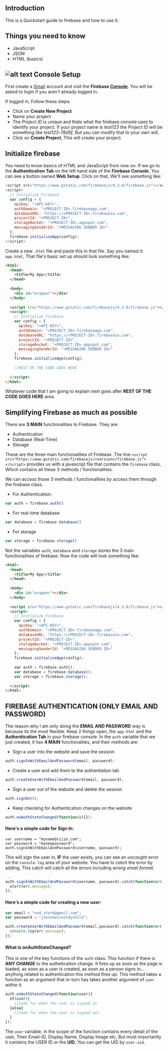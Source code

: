 ## Introduction

This is a Quickstart guide to firebase and how to use it. 

## Things you need to know

* JavaScript
* JSON
* HTML (basics)

## ![alt text](https://www.gstatic.com/mobilesdk/160503_mobilesdk/logo/2x/firebase_28dp.png) Console Setup

First create a [Gmail](https://gmail.com/) account and visit the **Firebase [Console](https://console.firebase.google.com)**. You will be asked to login if you aren't already logged in.

If logged in, Follow these steps: 
* Click on **Create New Project**
* Name your project 
* The *Project ID* is unique and thats what the firebase console uses to identify your project. If your project name is *test123* the *Project ID* will be something like *test123-78d5f*, But you can modify that to your own will. 
* Click on **Create Project**, This will create your project. 

## Initialize firebase 

You need to know basics of HTML and JavaScript from now on. If we go to the **Authentication Tab** on the left hand side of the **Firebase Console**, You can see a button named **Web Setup**. Click on that, We'll see something like: 

```javascript
<script src="https://www.gstatic.com/firebasejs/4.3.0/firebase.js"></script>
<script>
  // Initialize Firebase
  var config = {
    apiKey: "<API-KEY>",
    authDomain: "<PROJECT-ID>.firebaseapp.com",
    databaseURL: "https://<PROJECT-ID>.firebaseio.com",
    projectId: "<PROJECT-ID>",
    storageBucket: "<PROJECT-ID>.appspot.com",
    messagingSenderId: "<MESSAGING SENDER ID>"
  };
  firebase.initializeApp(config);
</script>
```

Create a new `.html` file and paste this in that file. Say you named it: `app.html`, That file's basic set up should look something like: 

```html 
<html>
  <head>
    <title>My App</title>
  </head>
  
  <body>
    <div id="wrapper"></div>
  </body>
  
  <script src="https://www.gstatic.com/firebasejs/4.3.0/firebase.js"></script>
  <script>
    // Initialize Firebase
    var config = {
      apiKey: "<API-KEY>",
      authDomain: "<PROJECT-ID>.firebaseapp.com",
      databaseURL: "https://<PROJECT-ID>.firebaseio.com",
      projectId: "<PROJECT-ID>",
      storageBucket: "<PROJECT-ID>.appspot.com",
      messagingSenderId: "<MESSAGING SENDER ID>"
    };
    firebase.initializeApp(config);
    
    //REST OF THE CODE GOES HERE
    
  </script>
</html>
```

Whatever code that I am going to explain next goes after **REST OF THE CODE GOES HERE** area.

## Simplifying Firebase as much as possible

There are **3 MAIN** functionalities to Firebase. They are: 
* Authentication 
* Database (Real-Time)
* Storage

These are the three main functionalities of Firebase. The line `<script src="https://www.gstatic.com/firebasejs/<version>/firebase.js"></script>` provides us with a javascript file that contains the `firebase` class, Which contains all these 3 methods / functionalities. 

We can access those 3 methods / functionalities by access them through the firebase class.
* For Authentication: 
```javascript
var auth = firebase.auth()
```

* For real-time database
```javascript
var database = firebase.database()
```

* For storage
```javascript
var storage = firebase.storage()
```

Not the variables `auth`, `database` and `storage` stores the 3 main functionalities of firebase.
Now the code will look something like: 

```html 
<html>
  <head>
    <title>My App</title>
  </head>
  
  <body>
    <div id="wrapper"></div>
  </body>
  
  <script src="https://www.gstatic.com/firebasejs/4.3.0/firebase.js"></script>
  <script>
    // Initialize Firebase
    var config = {
      apiKey: "<API-KEY>",
      authDomain: "<PROJECT-ID>.firebaseapp.com",
      databaseURL: "https://<PROJECT-ID>.firebaseio.com",
      projectId: "<PROJECT-ID>",
      storageBucket: "<PROJECT-ID>.appspot.com",
      messagingSenderId: "<MESSAGING SENDER ID>"
    };
    firebase.initializeApp(config);
    
    var auth = firebase.auth(); 
    var database = firebase.database(); 
    var storage = firebase.storage(); 
    
  </script>
</html>
```

## FIREBASE AUTHENTICATION (ONLY EMAIL AND PASSWORD)

The reason why I am only doing the **EMAIL AND PASSWORD** way is because its the most flexible. 
Keep 2 things open, the `app.html` and the **Authentication Tab** in your firebase console. In the `auth` variable that we just created, it has **4 MAIN** functionalites, and their methods are: 
* Sign a user into the website and save the session 
```javascript 
auth.signInWithEmailAndPassword(email, password); 
```
* Create a user and add them to the authentiation tab 
```javascript 
auth.createUserWithEmailAndPassword(email, password); 
```
* Sign a user out of the website and delete the session 
```javascript 
auth.signOut(); 
```
* Keep checking for Authentication changes on the website
```javascript 
auth.onAuthStateChanged(function(u){});
```

#### Here's a simple code for Sign In: 
```
var username = "myname@rijin.com";
var password = "mynewpassword"; 
auth.signInWithEmailAndPassword(username, password);
```

This will sign the user in, **IF** the user exists, you can see an *uncaught* error on the `console.log` area of your website. You have to *catch* the error by adding. This catch will catch all the errors including *wrong email format*. 

```javascript
...
auth.signInWithEmailAndPassword(username, password).catch(function(err){
  alert(err.message); 
});
```

#### Here's a simple code for creating a new user: 
```javascript
var email = "ned_stark@gmail.com";
var password = "jonsnowisnotmychild";

auth.createUserWithEmailAndPassword(email,password).catch(function(err){
  console.log(err.message); 
}); 
```

#### What is onAuthStateChanged? 

This is one of the key functions of the `auth` class. This function if there is **ANY CHANGE** to the authetication change. It fires up as soon as the page is loaded, as soon as a user is created, as soon as a person signs in... anything related to authentication this method fires up. This method takes a function as an argument that in-turn has takes another argument of `user` within it. 

```javascript
auth.onAuthStateChanged(function(user){
  if(user){
    //Code for when the user is signed in
  }else{
    //Code for when the user is signed out
  }
}); 
```

The `user` variable, in the scope of the function contains every detail of the user, Their Email-ID, Display Name, Display Image etc, But most importantly it contains the USER ID or the **UID**. You can get the UID by `user.uid`.






 
